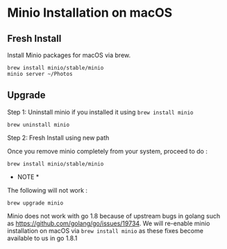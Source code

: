 
# Minio Installation on macOS

## Fresh Install

Install Minio packages for macOS via brew.

```
brew install minio/stable/minio
minio server ~/Photos
```

## Upgrade 

Step 1: Uninstall minio if you installed it using `brew install minio`

```
brew uninstall minio 

```
Step 2: Fresh Install using new path

Once you remove minio completely from your system, proceed to do :

```
brew install minio/stable/minio
```

* NOTE * 

The following will not work :
```
brew upgrade minio
```

Minio does not work with go 1.8 because of upstream bugs in golang such as https://github.com/golang/go/issues/19734.
We will re-enable minio installation on macOS via `brew install minio` as these fixes become available to us in go 1.8.1
